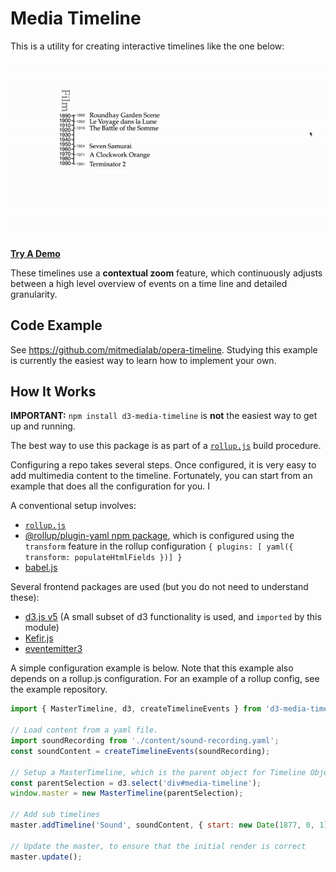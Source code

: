 # Media Timeline

This is a utility for creating interactive timelines like the one below:

[![Timeline Display](./media-timelines.gif)](https://web.media.mit.edu/~holbrow/timelines/)

**[Try A Demo](https://web.media.mit.edu/~holbrow/timelines/)**

These timelines use a **contextual zoom** feature, which continuously adjusts
between a high level overview of events on a time line and detailed granularity.

## Code Example

See https://github.com/mitmedialab/opera-timeline. Studying this example
is currently the easiest way to learn how to implement your own.

## How It Works

**IMPORTANT:** `npm install d3-media-timeline` is **not** the easiest way to
get up and running.

The best way to use this package is as part of a [`rollup.js`](https://rollupjs.org) build procedure.

Configuring a repo takes several steps. Once configured, it is very easy to add multimedia content to the timeline. Fortunately, you can start from an example that does all the configuration for you. I

A conventional setup involves:

- [`rollup.js`](https://rollupjs.org)
- [@rollup/plugin-yaml npm package](https://github.com/rollup/plugins/tree/master/packages/yaml), which is configured using the `transform` feature in the rollup configuration `{ plugins: [ yaml({ transform: populateHtmlFields })] }`
- [babel.js](https://babeljs.io/)

Several frontend packages are used (but you do not need to understand these):
- [d3.js v5](https://d3js.org/) (A small subset of d3 functionality is used, and `imported` by this module)
- [Kefir.js](https://kefirjs.github.io/kefir/)
- [eventemitter3](https://www.npmjs.com/package/eventemitter3)

A simple configuration example is below. Note that this example also depends on a rollup.js configuration. For an example of a rollup config, see the example repository.

```JavaScript
import { MasterTimeline, d3, createTimelineEvents } from 'd3-media-timeline';

// Load content from a yaml file.
import soundRecording from './content/sound-recording.yaml';
const soundContent = createTimelineEvents(soundRecording);

// Setup a MasterTimeline, which is the parent object for Timeline Objects
const parentSelection = d3.select('div#media-timeline');
window.master = new MasterTimeline(parentSelection);

// Add sub timelines
master.addTimeline('Sound', soundContent, { start: new Date(1877, 0, 1), end: new Date(1990, 0, 1) });

// Update the master, to ensure that the initial render is correct
master.update();
```
